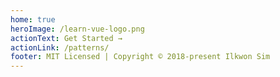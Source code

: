 ```yaml
---
home: true
heroImage: /learn-vue-logo.png
actionText: Get Started →
actionLink: /patterns/
footer: MIT Licensed | Copyright © 2018-present Ilkwon Sim
---
```

